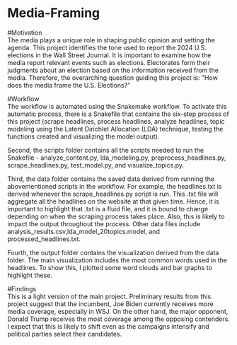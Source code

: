 # Media-Framing

#Motivation  
The media plays a unique role in shaping public opinion and setting the agenda. This project identifies the tone used to report the 2024 U.S. elections in the Wall Street Journal. It is important to examine how the media report relevant events such as elections. Electorates form their judgments about an election based on the information received from the media. Therefore, the overarching question guiding this project is: "How does the media frame the U.S. Elections?"

#Workflow  
The workflow is automated using the Snakemake workflow. To activate this automatic process, there is a Snakefile that contains the six-step process of this project (scrape headlines, process headlines, analyze headlines, topic modeling using the Latent Dirichlet Allocation (LDA) technique, testing the functions created and visualizing the model output). 

Second, the scripts folder contains all the scripts needed to run the Snakefile - analyze_content.py, lda_modeling.py, preprocess_headlines.py, scrape_headlines.py, test_model.py, and visualize_topics.py.

Third, the data folder contains the saved data derived from running the abovementioned scripts in the workflow. For example, the headlines.txt is derived whenever the scrape_headlines.py script is run. This .txt file will aggregate all the headlines on the website at that given time. Hence, it is important to highlight that .txt is a fluid file, and it is bound to change depending on when the scraping process takes place. Also, this is likely to impact the output throughout the process. Other data files include analysis_results.csv,lda_model_20topics.model, and processed_headlines.txt.

Fourth, the output folder contains the visualization derived from the data folder. The main visualization includes the most common words used in the headlines. To show this, I plotted some word clouds and bar graphs to highlight these. 

#Findings  
This is a light version of the main project. Preliminary results from this project suggest that the incumbent, Joe Biden currently receives more media coverage, especially in WSJ. On the other hand, the major opponent, Donald Trump receives the most coverage among the opposing contenders. I expect that this is likely to shift even as the campaigns intensify and political parties select their candidates.  
